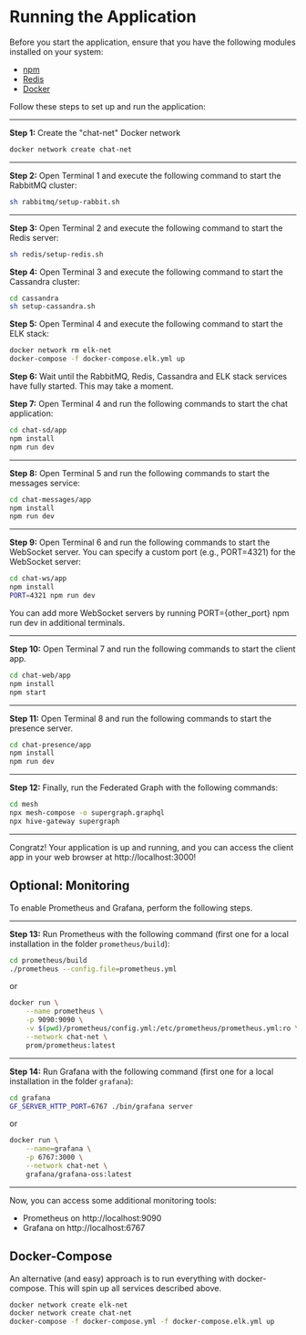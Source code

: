 # Running the Application

Before you start the application, ensure that you have the following modules installed on your system:

- [npm](https://www.npmjs.com/)
- [Redis](https://redis.io/)
- [Docker](https://www.docker.com/)

Follow these steps to set up and run the application:

---
**Step 1:** Create the "chat-net" Docker network
```bash
docker network create chat-net
```

---
**Step 2:** Open Terminal 1 and execute the following command to start the RabbitMQ cluster:
```bash
sh rabbitmq/setup-rabbit.sh
```

---
**Step 3:** Open Terminal 2 and execute the following command to start the Redis server:

```bash
sh redis/setup-redis.sh
```

**Step 4:**  Open Terminal 3 and execute the following command to start the Cassandra cluster:

```bash
cd cassandra
sh setup-cassandra.sh
```

**Step 5:**  Open Terminal 4 and execute the following command to start the ELK stack:

```bash
docker network rm elk-net
docker-compose -f docker-compose.elk.yml up
```

**Step 6:**  Wait until the RabbitMQ, Redis, Cassandra and ELK stack services have fully started. This may take a moment.

**Step 7:**  Open Terminal 4 and run the following commands to start the chat application:

```bash
cd chat-sd/app
npm install
npm run dev
```

---
**Step 8:**  Open Terminal 5 and run the following commands to start the messages service:

```bash
cd chat-messages/app
npm install
npm run dev
```

---
**Step 9:**  Open Terminal 6 and run the following commands to start the WebSocket server. You can specify a custom port (e.g., PORT=4321) for the WebSocket server:

```bash
cd chat-ws/app
npm install
PORT=4321 npm run dev
```

You can add more WebSocket servers by running PORT={other_port} npm run dev in additional terminals.

---
**Step 10:**  Open Terminal 7 and run the following commands to start the client app.

```bash
cd chat-web/app
npm install
npm start
```

---
**Step 11:** Open Terminal 8 and run the following commands to start the presence server.

```bash
cd chat-presence/app
npm install
npm run dev
```

---
**Step 12:** Finally, run the Federated Graph with the following commands:

```bash
cd mesh
npx mesh-compose -o supergraph.graphql
npx hive-gateway supergraph
```

---
Congratz! Your application is up and running, and you can access the client app in your web browser at http://localhost:3000!


## Optional: Monitoring
To enable Prometheus and Grafana, perform the following steps.

---
**Step 13:** Run Prometheus with the following command (first one for a local installation in the folder `prometheus/build`):

```bash
cd prometheus/build
./prometheus --config.file=prometheus.yml
```

or 

```bash
docker run \
    --name prometheus \
    -p 9090:9090 \
    -v $(pwd)/prometheus/config.yml:/etc/prometheus/prometheus.yml:ro \
    --network chat-net \
    prom/prometheus:latest
```

---
**Step 14:** Run Grafana with the following command (first one for a local installation in the folder `grafana`):

```bash
cd grafana
GF_SERVER_HTTP_PORT=6767 ./bin/grafana server
```

or

```bash
docker run \
    --name=grafana \
    -p 6767:3000 \
    --network chat-net \
    grafana/grafana-oss:latest
```

---
Now, you can access some additional monitoring tools:
- Prometheus on http://localhost:9090
- Grafana on http://localhost:6767


## Docker-Compose

An alternative (and easy) approach is to run everything with docker-compose. This will spin up all services described above.
```bash
docker network create elk-net 
docker network create chat-net
docker-compose -f docker-compose.yml -f docker-compose.elk.yml up
```
